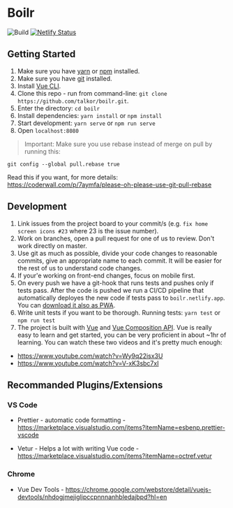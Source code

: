 # Boilr

![Build](https://github.com/talkor/boilr/workflows/Build/badge.svg)
[![Netlify Status](https://api.netlify.com/api/v1/badges/0896f4a3-15f7-4f78-b640-785c034833e6/deploy-status)](https://app.netlify.com/sites/boilr/deploys)
## Getting Started

1. Make sure you have [yarn](https://classic.yarnpkg.com/en/docs/install) or [npm](https://nodejs.org/en/) installed.
2. Make sure you have [git](https://git-scm.com/downloads) installed.
3. Install [Vue CLI](https://cli.vuejs.org/guide/installation.html).
4. Clone this repo - run from command-line: `git clone https://github.com/talkor/boilr.git`.
5. Enter the directory: `cd boilr`
6. Install dependencies: `yarn install` or `npm install` 
7. Start development: `yarn serve` or `npm run serve`
8. Open `localhost:8080`

> Important: Make sure you use rebase instead of merge on pull by running this: 
```
git config --global pull.rebase true
```
Read this if you want, for more details: https://coderwall.com/p/7aymfa/please-oh-please-use-git-pull-rebase

## Development

1. Link issues from the project board to your commit/s (e.g. `fix home screen icons #23` where 23 is the issue number).
2. Work on branches, open a pull request for one of us to review. Don't work directly on master.
3. Use git as much as possible, divide your code changes to reasonable commits, give an appropriate name to each commit. It will be easier for the rest of us to understand code changes.
4. If your'e working on front-end changes, focus on mobile first.
5. On every push we have a git-hook that runs tests and pushes only if tests pass. After the code is pushed we run a CI/CD pipeline that automatically deployes the new code if tests pass to `boilr.netlify.app`. You can [download it also as PWA](https://medium.com/progressivewebapps/how-to-install-a-pwa-to-your-device-68a8d37fadc1).
6. Write unit tests if you want to be thorough. Running tests: `yarn test` or `npm run test`
7. The project is built with [Vue]() and [Vue Composition API](https://composition-api.vuejs.org/). Vue is really easy to learn and get started, you can be very proficient in about ~1hr of learning. You can watch these two videos and it's pretty much enough:
  - https://www.youtube.com/watch?v=Wy9q22isx3U
  - https://www.youtube.com/watch?v=V-xK3sbc7xI
  
## Recommanded Plugins/Extensions

### VS Code

- Prettier - automatic code formatting - https://marketplace.visualstudio.com/items?itemName=esbenp.prettier-vscode

- Vetur - Helps a lot with writing Vue code - https://marketplace.visualstudio.com/items?itemName=octref.vetur

### Chrome

- Vue Dev Tools - https://chrome.google.com/webstore/detail/vuejs-devtools/nhdogjmejiglipccpnnnanhbledajbpd?hl=en
